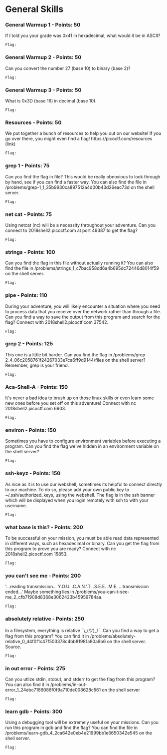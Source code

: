 <h1 class="text-center">General Skills</h1>


<h3>General Warmup 1 - Points: 50</h3>
If I told you your grade was 0x41 in hexadecimal, what would it be in ASCII?

``` shell
Flag: 
```

<h3>General Warmup 2 - Points: 50</h3>
Can you convert the number 27 (base 10) to binary (base 2)? 

``` shell
Flag: 
```

<h3>General Warmup 3 - Points: 50</h3>
What is 0x3D (base 16) in decimal (base 10). 

``` shell
Flag: 
```

<h3>Resources - Points: 50</h3>
We put together a bunch of resources to help you out on our website! If you go over there, you might even find a flag! https://picoctf.com/resources (link)

``` shell
Flag: 
```

<h3>grep 1 - Points: 75</h3>
Can you find the flag in file? This would be really obnoxious to look through by hand, see if you can find a faster way. You can also find the file in /problems/grep-1_1_35b9930ca897512a4d00b43d26eac73d on the shell server.

``` shell
Flag: 
```

<h3>net cat - Points: 75</h3>
Using netcat (nc) will be a necessity throughout your adventure. Can you connect to 2018shell2.picoctf.com at port 49387 to get the flag?

``` shell
Flag: 
```

<h3>strings - Points: 100</h3>
Can you find the flag in this file without actually running it? You can also find the file in /problems/strings_1_c7bac958dd6a4b695dc72446d8014f59 on the shell server.

``` shell
Flag: 
```

<h3>pipe - Points: 110</h3>
During your adventure, you will likely encounter a situation where you need to process data that you receive over the network rather than through a file. Can you find a way to save the output from this program and search for the flag? Connect with 2018shell2.picoctf.com 37542.

``` shell
Flag: 
```

<h3>grep 2 - Points: 125</h3>
This one is a little bit harder. Can you find the flag in /problems/grep-2_4_06c2058761f24267033e7ca6ff9d9144/files on the shell server? Remember, grep is your friend.

``` shell
Flag: 
```

<h3>Aca-Shell-A - Points: 150</h3>
It's never a bad idea to brush up on those linux skills or even learn some new ones before you set off on this adventure! Connect with nc 2018shell2.picoctf.com 6903.

``` shell
Flag: 
```

<h3>environ - Points: 150</h3>
Sometimes you have to configure environment variables before executing a program. Can you find the flag we've hidden in an environment variable on the shell server?

``` shell
Flag: 
```

<h3>ssh-keyz - Points: 150</h3>
As nice as it is to use our webshell, sometimes its helpful to connect directly to our machine. To do so, please add your own public key to ~/.ssh/authorized_keys, using the webshell. The flag is in the ssh banner which will be displayed when you login remotely with ssh to with your username.

``` shell
Flag: 
```

<h3>what base is this? - Points: 200</h3>
To be successful on your mission, you must be able read data represented in different ways, such as hexadecimal or binary. Can you get the flag from this program to prove you are ready? Connect with nc 2018shell2.picoctf.com 15853.

``` shell
Flag: 
```

<h3>you can't see me - Points: 200</h3>
'...reading transmission... Y.O.U. .C.A.N.'.T. .S.E.E. .M.E. ...transmission ended...' Maybe something lies in /problems/you-can-t-see-me_2_cfb71908d8368e3062423b45959784aa.

``` shell
Flag: 
```

<h3>absolutely relative - Points: 250</h3>
In a filesystem, everything is relative ¯\_(ツ)_/¯. Can you find a way to get a flag from this program? You can find it in /problems/absolutely-relative_0_d4f0f1c47f503378c4bb81981a80a9b6 on the shell server. Source.

``` shell
Flag: 
```

<h3>in out error - Points: 275</h3>
Can you utlize stdin, stdout, and stderr to get the flag from this program? You can also find it in /problems/in-out-error_1_24ebc7186086f0f9a710de008628c561 on the shell server 

``` shell
Flag: 
```

<h3>learn gdb - Points: 300</h3>
Using a debugging tool will be extremely useful on your missions. Can you run this program in gdb and find the flag? You can find the file in /problems/learn-gdb_4_2ca642e0eb4e21999bb1e6650342e545 on the shell server.

``` shell
Flag: 
```




```
